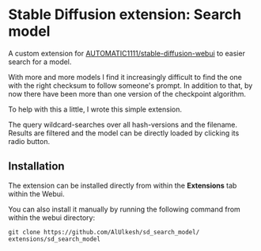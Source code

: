 # Stable Diffusion extension: Search model

A custom extension for [AUTOMATIC1111/stable-diffusion-webui](https://github.com/AUTOMATIC1111/stable-diffusion-webui) to easier search for a model.

With more and more models I find it increasingly difficult to find the one with the right checksum to follow someone's prompt. In addition to that, by now there have been more than one version of the checkpoint algorithm.

To help with this a little, I wrote this simple extension.

The query wildcard-searches over all hash-versions and the filename. Results are filtered and the model can be directly loaded by clicking its radio button.

## Installation

The extension can be installed directly from within the **Extensions** tab within the Webui.

You can also install it manually by running the following command from within the webui directory:

	git clone https://github.com/AlUlkesh/sd_search_model/ extensions/sd_search_model
